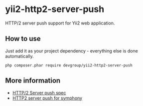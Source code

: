 # yii2-http2-server-push
HTTP/2 server push support for Yii2 web application.

## How to use

Just add it as your project dependency - everything else is done automatically.

```
php composer.phar require devgroup/yii2-http2-server-push
```

## More information

- [HTTP/2 Server push spec](https://w3c.github.io/preload/#server-push-http-2)
- [HTTP2 server push for symphony](https://www.symfony.fi/entry/http-2-server-push-with-the-symfony-httpkernel)